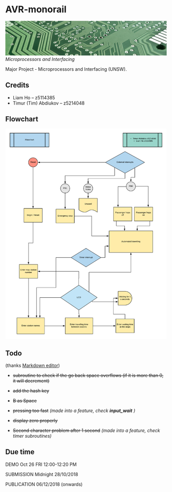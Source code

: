# AVR-monorail

![pcweltnet.de.jpg](./misc/pcweltnet.de.jpg)
*Microprocessors and Interfacing*


Major Project - Microprocessors and Interfacing (UNSW).

## Credits
* Liam Ho – z5114385
* Timur (Tim) Abdiukov – z5214048

## Flowchart

![Flowchart](./misc/Diagram.png)


## Todo
(thanks [Markdown editor](https://jbt.github.io/markdown-editor/))

- ~~subroutine to check if the go back space overflows (if it is more than 0, it will decrement)~~

- ~~add the hash key~~

- ~~B as Space~~

- ~~pressing too fast~~  *(made into a feature, check **input_wait** )*

- ~~display zero properly~~

- ~~Second character problem after 1 second~~ *(made into a feature, check timer subroutines)*

## Due time
DEMO
Oct 26 FRI
12:00-12:20 PM

SUBMISSION Midnight 28/10/2018 

PUBLICATION 06/12/2018 (onwards)
